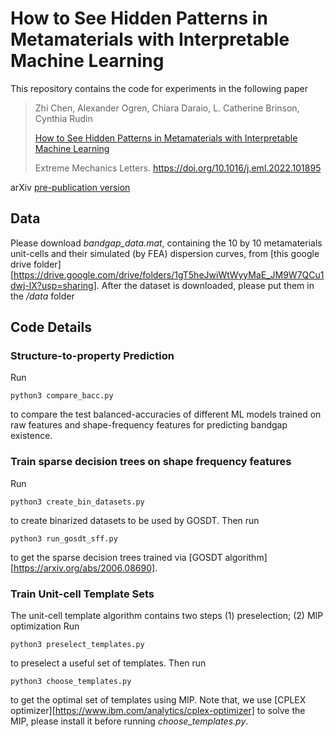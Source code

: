 # How to See Hidden Patterns in Metamaterials with Interpretable Machine Learning

This repository contains the code for experiments in the following paper

> Zhi Chen, Alexander Ogren, Chiara Daraio, L. Catherine Brinson, Cynthia Rudin
>
> [How to See Hidden Patterns in Metamaterials with Interpretable Machine Learning](https://www.sciencedirect.com/science/article/pii/S2352431622001717)
> 
> Extreme Mechanics Letters. https://doi.org/10.1016/j.eml.2022.101895

arXiv [pre-publication version](https://arxiv.org/abs/2111.05949)

## Data
Please download *bandgap_data.mat*, containing the 10 by 10 metamaterials unit-cells and their simulated (by FEA) dispersion curves, from [this google drive folder][https://drive.google.com/drive/folders/1gT5heJwiWtWyyMaE_JM9W7QCu1dwj-lX?usp=sharing]. After the dataset is downloaded, please put them in the */data* folder

## Code Details
### Structure-to-property Prediction
Run 
```
python3 compare_bacc.py
```
to compare the test balanced-accuracies of different ML models trained on raw features and shape-frequency features for predicting bandgap existence.
### Train sparse decision trees on shape frequency features
Run
```
python3 create_bin_datasets.py
```
to create binarized datasets to be used by GOSDT. Then run
```
python3 run_gosdt_sff.py
```
to get the sparse decision trees trained via [GOSDT algorithm][https://arxiv.org/abs/2006.08690].
### Train Unit-cell Template Sets
The unit-cell template algorithm contains two steps (1) preselection; (2) MIP optimization 
Run
```
python3 preselect_templates.py
```
to preselect a useful set of templates. Then run
```
python3 choose_templates.py
```
to get the optimal set of templates using MIP. Note that, we use [CPLEX optimizer][https://www.ibm.com/analytics/cplex-optimizer] to solve the MIP, please install it before running *choose_templates.py*.